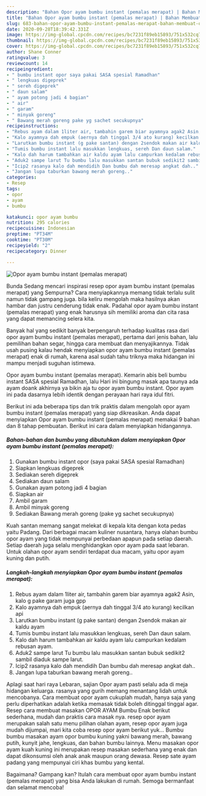 ```yaml
---
description: "Bahan Opor ayam bumbu instant (pemalas merapat) | Bahan Membuat Opor ayam bumbu instant (pemalas merapat) Yang Enak Dan Lezat"
title: "Bahan Opor ayam bumbu instant (pemalas merapat) | Bahan Membuat Opor ayam bumbu instant (pemalas merapat) Yang Enak Dan Lezat"
slug: 683-bahan-opor-ayam-bumbu-instant-pemalas-merapat-bahan-membuat-opor-ayam-bumbu-instant-pemalas-merapat-yang-enak-dan-lezat
date: 2020-09-28T18:39:42.331Z
image: https://img-global.cpcdn.com/recipes/bc7231f89eb15893/751x532cq70/opor-ayam-bumbu-instant-pemalas-merapat-foto-resep-utama.jpg
thumbnail: https://img-global.cpcdn.com/recipes/bc7231f89eb15893/751x532cq70/opor-ayam-bumbu-instant-pemalas-merapat-foto-resep-utama.jpg
cover: https://img-global.cpcdn.com/recipes/bc7231f89eb15893/751x532cq70/opor-ayam-bumbu-instant-pemalas-merapat-foto-resep-utama.jpg
author: Shane Conner
ratingvalue: 3
reviewcount: 14
recipeingredient:
- " bumbu instant opor saya pakai SASA spesial Ramadhan"
- " lengkuas digeprek"
- " sereh digeprek"
- " daun salam"
- " ayam potong jadi 4 bagian"
- " air"
- " garam"
- " minyak goreng"
- " Bawang merah goreng pake yg sachet secukupnya"
recipeinstructions:
- "Rebus ayam dalam 1liter air, tambahin garem biar ayamnya agak2 Asin, kalo g pake garam juga gpp"
- "Kalo ayamnya dah empuk (aernya dah tinggal 3/4 ato kurang) kecilkan api"
- "Larutkan bumbu instant (g pake santan) dengan 2sendok makan air kaldu ayam"
- "Tumis bumbu instant lalu masukkan lengkuas, sereh Dan daun salam."
- "Kalo dah harum tambahkan air kaldu ayam lalu campurkan kedalam rebusan ayam."
- "Aduk2 sampe larut Tu bumbu lalu masukkan santan bubuk sedikit2 sambil diaduk sampe larut."
- "Icip2 rasanya kalo dah mendidih Dan bumbu dah meresap angkat dah.."
- "Jangan lupa taburkan bawang merah goreng.."
categories:
- Resep
tags:
- opor
- ayam
- bumbu

katakunci: opor ayam bumbu 
nutrition: 295 calories
recipecuisine: Indonesian
preptime: "PT34M"
cooktime: "PT30M"
recipeyield: "2"
recipecategory: Dinner

---
```



![Opor ayam bumbu instant (pemalas merapat)](https://img-global.cpcdn.com/recipes/bc7231f89eb15893/751x532cq70/opor-ayam-bumbu-instant-pemalas-merapat-foto-resep-utama.jpg)

Bunda Sedang mencari inspirasi resep opor ayam bumbu instant (pemalas merapat) yang Sempurna? Cara menyiapkannya memang tidak terlalu sulit namun tidak gampang juga. bila keliru mengolah maka hasilnya akan hambar dan justru cenderung tidak enak. Padahal opor ayam bumbu instant (pemalas merapat) yang enak harusnya sih memiliki aroma dan cita rasa yang dapat memancing selera kita.

Banyak hal yang sedikit banyak berpengaruh terhadap kualitas rasa dari opor ayam bumbu instant (pemalas merapat), pertama dari jenis bahan, lalu pemilihan bahan segar, hingga cara membuat dan menyajikannya. Tidak usah pusing kalau hendak menyiapkan opor ayam bumbu instant (pemalas merapat) enak di rumah, karena asal sudah tahu triknya maka hidangan ini mampu menjadi suguhan istimewa.

Opor ayam bumbu instant (pemalas merapat). Kemarin abis beli bumbu instant SASA spesial Ramadhan, lalu Hari ini bingung masak apa taunya ada ayam doank akhirnya ya bikin aja tu opor ayam bumbu instant. Opor ayam ini pada dasarnya lebih identik dengan perayaan hari raya idul fitri.


Berikut ini ada beberapa tips dan trik praktis dalam mengolah opor ayam bumbu instant (pemalas merapat) yang siap dikreasikan. Anda dapat menyiapkan Opor ayam bumbu instant (pemalas merapat) memakai 9 bahan dan 8 tahap pembuatan. Berikut ini cara dalam menyiapkan hidangannya.

<!--inarticleads1-->

##### Bahan-bahan dan bumbu yang dibutuhkan dalam menyiapkan Opor ayam bumbu instant (pemalas merapat):

1. Gunakan  bumbu instant opor (saya pakai SASA spesial Ramadhan)
1. Siapkan  lengkuas digeprek
1. Sediakan  sereh digeprek
1. Sediakan  daun salam
1. Gunakan  ayam potong jadi 4 bagian
1. Siapkan  air
1. Ambil  garam
1. Ambil  minyak goreng
1. Sediakan  Bawang merah goreng (pake yg sachet secukupnya)


Kuah santan memang sangat melekat di kepala kita dengan kota pedas yaitu Padang. Dari berbagai macam kuliner nusantara, hanya olahan bumbu opor ayam yang tidak mempunyai perbedaan apapun pada setiap daerah. Setiap daerah juga selalu menghidangkan opor ayam pada saat lebaran. Untuk olahan opor ayam sendiri terdapat dua macam, yaitu opor ayam kuning dan putih. 

<!--inarticleads2-->

##### Langkah-langkah menyiapkan Opor ayam bumbu instant (pemalas merapat):

1. Rebus ayam dalam 1liter air, tambahin garem biar ayamnya agak2 Asin, kalo g pake garam juga gpp
1. Kalo ayamnya dah empuk (aernya dah tinggal 3/4 ato kurang) kecilkan api
1. Larutkan bumbu instant (g pake santan) dengan 2sendok makan air kaldu ayam
1. Tumis bumbu instant lalu masukkan lengkuas, sereh Dan daun salam.
1. Kalo dah harum tambahkan air kaldu ayam lalu campurkan kedalam rebusan ayam.
1. Aduk2 sampe larut Tu bumbu lalu masukkan santan bubuk sedikit2 sambil diaduk sampe larut.
1. Icip2 rasanya kalo dah mendidih Dan bumbu dah meresap angkat dah..
1. Jangan lupa taburkan bawang merah goreng..


Aplagi saat hari raya Lebaran, sajian Opor ayam pasti selalu ada di meja hidangan keluarga. rasanya yang gurih memang menantang lidah untuk mencobanya. Cara membuat opor ayam cukuplah mudah, hanya saja yang perlu diperhatikan adalah ketika memasak tidak boleh ditinggal tinggal agar. Resep cara membuat masakan OPOR AYAM Bumbu Enak berikut sederhana, mudah dan praktis cara masak nya. resep opor ayam merupakan salah satu menu pilihan olahan ayam, resep opor ayam juga mudah dijumpai, mari kita coba resep opor ayam berikut yuk… Bumbu bumbu masakan ayam opor bumbu kuning yakni bawang merah, bawang putih, kunyit jahe, lengkuas, dan bahan bumbu lainnya. Menu masakan opor ayam kuah kuning ini merupakan resep masakan sederhana yang enak dan dapat dikonsumsi oleh anak anak maupun orang dewasa. Resep sate ayam padang yang mempunyai ciri khas bumbu yang kental. 

Bagaimana? Gampang kan? Itulah cara membuat opor ayam bumbu instant (pemalas merapat) yang bisa Anda lakukan di rumah. Semoga bermanfaat dan selamat mencoba!
